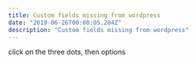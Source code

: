 ```yaml
---
title: Custom fields missing from wordpress
date: "2019-06-26T00:00:05.284Z"
description: "Custom fields missing from wordpress"
---
```

click on the three dots, then options